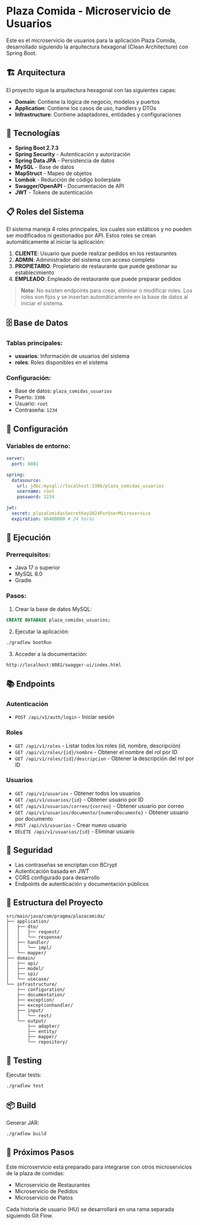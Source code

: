 # Plaza Comida - Microservicio de Usuarios

Este es el microservicio de usuarios para la aplicación Plaza Comida, desarrollado siguiendo la arquitectura hexagonal (Clean Architecture) con Spring Boot.

## 🏗️ Arquitectura

El proyecto sigue la arquitectura hexagonal con las siguientes capas:

- **Domain**: Contiene la lógica de negocio, modelos y puertos
- **Application**: Contiene los casos de uso, handlers y DTOs
- **Infrastructure**: Contiene adaptadores, entidades y configuraciones

## 🚀 Tecnologías

- **Spring Boot 2.7.3**
- **Spring Security** - Autenticación y autorización
- **Spring Data JPA** - Persistencia de datos
- **MySQL** - Base de datos
- **MapStruct** - Mapeo de objetos
- **Lombok** - Reducción de código boilerplate
- **Swagger/OpenAPI** - Documentación de API
- **JWT** - Tokens de autenticación

## 📋 Roles del Sistema

El sistema maneja 4 roles principales, los cuales son estáticos y no pueden ser modificados ni gestionados por API. Estos roles se crean automáticamente al iniciar la aplicación:

1. **CLIENTE**: Usuario que puede realizar pedidos en los restaurantes
2. **ADMIN**: Administrador del sistema con acceso completo
3. **PROPIETARIO**: Propietario de restaurante que puede gestionar su establecimiento
4. **EMPLEADO**: Empleado de restaurante que puede preparar pedidos

> **Nota:** No existen endpoints para crear, eliminar o modificar roles. Los roles son fijos y se insertan automáticamente en la base de datos al iniciar el sistema.

## 🗄️ Base de Datos

### Tablas principales:

- **usuarios**: Información de usuarios del sistema
- **roles**: Roles disponibles en el sistema

### Configuración:
- Base de datos: `plaza_comidas_usuarios`
- Puerto: `3306`
- Usuario: `root`
- Contraseña: `1234`

## 🔧 Configuración

### Variables de entorno:
```yaml
server:
  port: 8081

spring:
  datasource:
    url: jdbc:mysql://localhost:3306/plaza_comidas_usuarios
    username: root
    password: 1234

jwt:
  secret: plazaComidasSecretKey2024ForUserMicroservice
  expiration: 86400000 # 24 horas
```

## 🚀 Ejecución

### Prerrequisitos:
- Java 17 o superior
- MySQL 8.0
- Gradle

### Pasos:
1. Crear la base de datos MySQL:
```sql
CREATE DATABASE plaza_comidas_usuarios;
```

2. Ejecutar la aplicación:
```bash
./gradlew bootRun
```

3. Acceder a la documentación:
```
http://localhost:8081/swagger-ui/index.html
```

## 📚 Endpoints

### Autenticación
- `POST /api/v1/auth/login` - Iniciar sesión

### Roles
- `GET /api/v1/roles` - Listar todos los roles (id, nombre, descripción)
- `GET /api/v1/roles/{id}/nombre` - Obtener el nombre del rol por ID
- `GET /api/v1/roles/{id}/descripcion` - Obtener la descripción del rol por ID

### Usuarios
- `GET /api/v1/usuarios` - Obtener todos los usuarios
- `GET /api/v1/usuarios/{id}` - Obtener usuario por ID
- `GET /api/v1/usuarios/correo/{correo}` - Obtener usuario por correo
- `GET /api/v1/usuarios/documento/{numeroDocumento}` - Obtener usuario por documento
- `POST /api/v1/usuarios` - Crear nuevo usuario
- `DELETE /api/v1/usuarios/{id}` - Eliminar usuario

## 🔐 Seguridad

- Las contraseñas se encriptan con BCrypt
- Autenticación basada en JWT
- CORS configurado para desarrollo
- Endpoints de autenticación y documentación públicos

## 📝 Estructura del Proyecto

```
src/main/java/com/pragma/plazacomida/
├── application/
│   ├── dto/
│   │   ├── request/
│   │   └── response/
│   ├── handler/
│   │   └── impl/
│   └── mapper/
├── domain/
│   ├── api/
│   ├── model/
│   ├── spi/
│   └── usecase/
└── infrastructure/
    ├── configuration/
    ├── documentation/
    ├── exception/
    ├── exceptionhandler/
    ├── input/
    │   └── rest/
    └── output/
        ├── adapter/
        ├── entity/
        ├── mapper/
        └── repository/
```

## 🧪 Testing

Ejecutar tests:
```bash
./gradlew test
```

## 📦 Build

Generar JAR:
```bash
./gradlew build
```

## 🔄 Próximos Pasos

Este microservicio está preparado para integrarse con otros microservicios de la plaza de comidas:
- Microservicio de Restaurantes
- Microservicio de Pedidos
- Microservicio de Platos

Cada historia de usuario (HU) se desarrollará en una rama separada siguiendo Git Flow.


